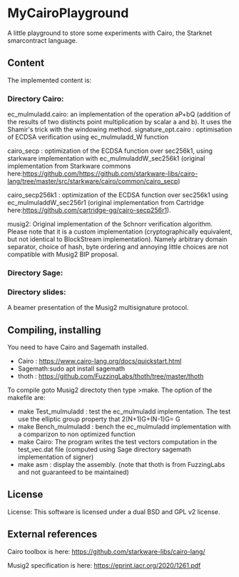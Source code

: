 # MyCairoPlayground
A little playground to store some experiments with Cairo, the Starknet smarcontract language.


## Content
The implemented content is:

### Directory Cairo:
ec_mulmuladd.cairo: an implementation of the operation aP+bQ (addition of the results of two distincts point multiplication by scalar a and b). It uses the Shamir's trick with the windowing method.
signature_opt.cairo : optimisation of ECDSA verification using ec_mulmuladd_W function

cairo_secp : optimization of the ECDSA function over sec256k1, using starkware implementation with ec_mulmuladdW_sec256k1 (original implementation from Starkware commons here:https://github.com/https://github.com/starkware-libs/cairo-lang/tree/master/src/starkware/cairo/common/cairo_secp)

cairo_secp256k1 : optimization of the ECDSA function over sec256k1 using ec_mulmuladdW_sec256r1 (original implementation from Cartridge here:https://github.com/cartridge-gg/cairo-secp256r1).


musig2: Original implementation of the Schnorr verification algorithm. Please note that it is a custom implementation (cryptographically equivalent, but not identical to BlockStream implementation).
Namely arbitrary domain separator, choice of hash, byte ordering and annoying little choices are not compatible with Musig2 BIP proposal.

### Directory Sage:

### Directory slides:
A beamer presentation of the Musig2 multisignature protocol.

## Compiling, installing
You need to have Cairo and Sagemath installed.
- Cairo : https://www.cairo-lang.org/docs/quickstart.html
- Sagemath:sudo apt install sagemath
- thoth : https://github.com/FuzzingLabs/thoth/tree/master/thoth



To compile goto Musig2 directoty then type >make. The option of the makefile are:
- make Test_mulmuladd : test the ec_mulmuladd implementation. The test use the elliptic group property that 2(N+1)G+(N-1)G= G
- make Bench_mulmuladd : bench the ec_mulmuladd implementation with a comparizon to non optimized function
- make Cairo: The program writes the test vectors computation in the test_vec.dat file (computed using Sage directory sagemath implementation of signer) 
- make asm : display the assembly. (note that thoth is from FuzzingLabs and not guaranteed to be maintained)


## License 
License: This software is licensed under a dual BSD and GPL v2 license.

## External references
Cairo toolbox is here:
https://github.com/starkware-libs/cairo-lang/

Musig2 specification is here:
https://eprint.iacr.org/2020/1261.pdf 

